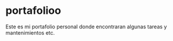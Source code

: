 # portafolioo
Este es mi portafolio personal donde encontraran algunas tareas y mantenimientos etc. 
